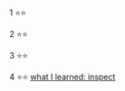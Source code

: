 1 ⭐⭐

2 ⭐⭐

3 ⭐⭐

4 ⭐⭐ [what I learned: inspect](https://github.com/michaelPYhsieh/adventofcode2020/blob/f049c542d74ecea3079dcdee66a11d489902fdf4/Day%204:%20Passport%20Processing.py#L37)
